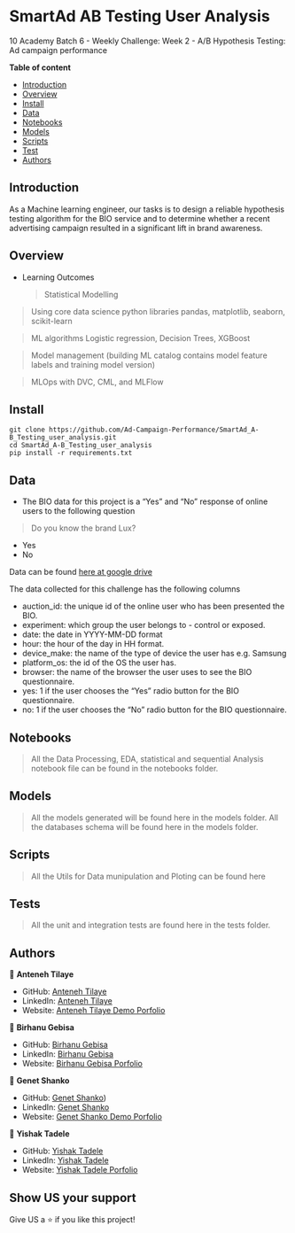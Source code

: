 # SmartAd AB Testing User Analysis

10 Academy Batch 6 - Weekly Challenge: Week 2 - A/B Hypothesis Testing: Ad campaign performance

**Table of content**

- [Introduction](#introduction)
- [Overview](#overview)
- [Install](#install)
- [Data](#data)
- [Notebooks](#notebooks)
- [Models](#models)
- [Scripts](#scripts)
- [Test](#test)
- [Authors](#authors)

## Introduction

As a Machine learning engineer, our tasks is to design a reliable hypothesis testing algorithm for the BIO service and to determine whether a recent advertising campaign resulted in a significant lift in brand awareness.

## Overview

- Learning Outcomes
  > Statistical Modelling

> Using core data science python libraries pandas, matplotlib, seaborn, scikit-learn

> ML algorithms Logistic regression, Decision Trees, XGBoost

> Model management (building ML catalog contains model feature labels and training model version)

> MLOps with DVC, CML, and MLFlow

## Install

```
git clone https://github.com/Ad-Campaign-Performance/SmartAd_A-B_Testing_user_analysis.git
cd SmartAd_A-B_Testing_user_analysis
pip install -r requirements.txt
```

## Data

- The BIO data for this project is a “Yes” and “No” response of online users to the following question

> Do you know the brand Lux?

- Yes
- No

Data can be found [here at google drive](https://drive.google.com/file/d/1gJWvtl6roO7XMGLSfkMOFR3-D_yZvV63/view?usp=sharing)

The data collected for this challenge has the following columns

- auction_id: the unique id of the online user who has been presented the BIO.
- experiment: which group the user belongs to - control or exposed.
- date: the date in YYYY-MM-DD format
- hour: the hour of the day in HH format.
- device_make: the name of the type of device the user has e.g. Samsung
- platform_os: the id of the OS the user has.
- browser: the name of the browser the user uses to see the BIO questionnaire.
- yes: 1 if the user chooses the “Yes” radio button for the BIO questionnaire.
- no: 1 if the user chooses the “No” radio button for the BIO questionnaire.

## Notebooks

> All the Data Processing, EDA, statistical and sequential Analysis notebook file can be found in the notebooks folder.

## Models

> All the models generated will be found here in the models folder.
> All the databases schema will be found here in the models folder.

## Scripts

> All the Utils for Data munipulation and Ploting can be found here

## Tests

> All the unit and integration tests are found here in the tests folder.

## Authors

👤 **Anteneh Tilaye**

- GitHub: [Anteneh Tilaye](https://github.com/AntenehTilaye)
- LinkedIn: [Anteneh Tilaye](https://www.linkedin.com/in/anteneh-tilaye-bb6770149/)
- Website: [Anteneh Tilaye Demo Porfolio](https://antenehtilaye.github.io/)

👤 **Birhanu Gebisa**

- GitHub: [Birhanu Gebisa](https://github.com/BirhanuGebisa)
- LinkedIn: [Birhanu Gebisa](https://www.linkedin.com/in/birhanu-gebisa2721/)
- Website: [Birhanu Gebisa Porfolio](https://github.com/BirhanuGebisa.github.io/)

👤 **Genet Shanko**

- GitHub: [Genet Shanko](https://github.com/gshanko125298))
- LinkedIn: [Genet Shanko](https://www.linkedin.com/in/genet-dekebo-24b34658/)
- Website: [Genet Shanko Demo Porfolio](https://github.com/Ad-Campaign-Performance/SmartAd_A-B_Testing_user_analysis/pull/11)

👤 **Yishak Tadele**

- GitHub: [Yishak Tadele](https://github.com/isaaclucky)
- LinkedIn: [Yishak Tadele](https://www.linkedin.com/in/yishak-tadele/)
- Website: [Yishak Tadele Porfolio](http://yishaktadele.freecluster.eu/)

## Show US your support

Give US a ⭐ if you like this project!
